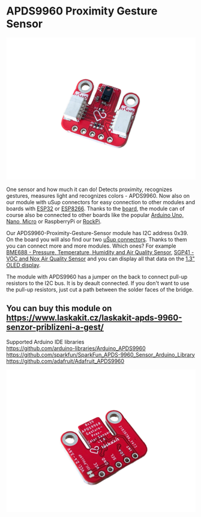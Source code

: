 # APDS9960 Proximity Gesture Sensor

![APDS9960 module](https://github.com/LaskaKit/APDS9960-Proximity-Gesture-Sensor/blob/main/img/LaskaKit-APDS9960-Proximity-Gesture-Sensor-1.jpg)

One sensor and how much it can do! Detects proximity, recognizes gestures, measures light and recognizes colors - APDS9960. Now also on our module with uSup connectors for easy connection to other modules and boards with [ESP32](https://www.laskakit.cz/vyhledavani/?string=esp32) or [ESP8266](https://www.laskakit.cz/vyhledavani/?string=esp8266).
Thanks to the [board](https://www.laskakit.cz/--sup--stemma-qt--qwiic-jst-sh-4-pin-kabel-dupont-samice/), the module can of course also be connected to other boards like the popular [Arduino Uno, Nano, Micro](https://www.laskakit.cz/vyhledavani/?string=arduino%20uno) or RaspberryPi or [RockPi](https://www.laskakit.cz/vyhledavani/?string=rockpi).

Our APDS9960-Proximity-Gesture-Sensor module has I2C address 0x39. On the board you will also find our two [uŠup connectors](https://blog.laskakit.cz/predstavujeme-univerzalni-konektor-pro-propojeni-modulu-a-cidel-%ce%bcsup/). Thanks to them you can connect more and more modules. Which ones? For example [BME688 - Pressure, Temperature, Humidity and Air Quality Sensor](https://www.laskakit.cz/laskakit-bme688-senzor-tlaku--teploty--vlhkosti-a-kvalitu-vzduchu/), [SGP41 - VOC and Nox Air Quality Sensor](https://www.laskakit.cz/laskakit-sgp41-voc-a-nox-senzor-kvality-ovzdusi/) and you can display all that data on the [1.3" OLED display](https://www.laskakit.cz/laskakit-oled-displej-128x64-1-3--i2c/?variantId=11903).

The module with APDS9960 has a jumper on the back to connect pull-up resistors to the I2C bus. It is by deault connected. If you don't want to use the pull-up resistors, just cut a path between the solder faces of the bridge.

## You can buy this module on https://www.laskakit.cz/laskakit-apds-9960-senzor-priblizeni-a-gest/

Supported Arduino IDE libraries</br>
https://github.com/arduino-libraries/Arduino_APDS9960</br>
https://github.com/sparkfun/SparkFun_APDS-9960_Sensor_Arduino_Library</br>
https://github.com/adafruit/Adafruit_APDS9960</br>

![Bottom side](https://github.com/LaskaKit/APDS9960-Proximity-Gesture-Sensor/blob/main/img/LaskaKit-APDS9960-Proximity-Gesture-Sensor-3.jpg)
